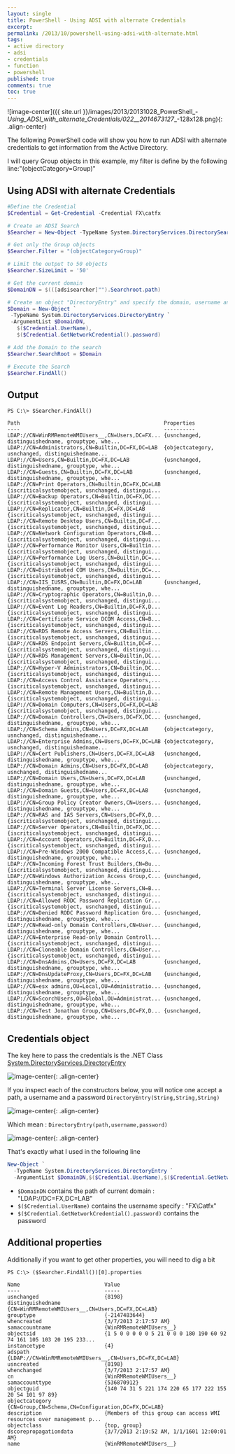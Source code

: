 ```yaml
---
layout: single
title: PowerShell - Using ADSI with alternate Credentials
excerpt:
permalink: /2013/10/powershell-using-adsi-with-alternate.html
tags:
- active directory
- adsi
- credentials
- function
- powershell
published: true
comments: true
toc: true
---
```


![image-center]({{ site.url }}/images/2013/20131028_PowerShell_-_Using_ADSI_with_alternate_Credentials/022__2014673127__-128x128.png){: .align-center}

The following PowerShell code will show you how to run ADSI with alternate credentials to get information from the Active Directory.

I will query Group objects in this example, my filter is define by the following line:"(objectCategory=Group)"

## Using ADSI with alternate Credentials

```powershell
#Define the Credential
$Credential = Get-Credential -Credential FX\catfx

# Create an ADSI Search
$Searcher = New-Object -TypeName System.DirectoryServices.DirectorySearcher

# Get only the Group objects
$Searcher.Filter = "(objectCategory=Group)"

# Limit the output to 50 objects
$Searcher.SizeLimit = '50'

# Get the current domain
$DomainDN = $(([adsisearcher]"").Searchroot.path)

# Create an object "DirectoryEntry" and specify the domain, username and password
$Domain = New-Object `
 -TypeName System.DirectoryServices.DirectoryEntry `
 -ArgumentList $DomainDN,
   $($Credential.UserName),
   $($Credential.GetNetworkCredential().password)

# Add the Domain to the search
$Searcher.SearchRoot = $Domain

# Execute the Search
$Searcher.FindAll()
```

## Output

```text
PS C:\> $Searcher.FindAll()

Path                                              Properties
----                                              ----------
LDAP://CN=WinRMRemoteWMIUsers__,CN=Users,DC=FX... {usnchanged, distinguishedname, grouptype, whe...
LDAP://CN=Administrators,CN=Builtin,DC=FX,DC=LAB  {objectcategory, usnchanged, distinguishedname...
LDAP://CN=Users,CN=Builtin,DC=FX,DC=LAB           {usnchanged, distinguishedname, grouptype, whe...
LDAP://CN=Guests,CN=Builtin,DC=FX,DC=LAB          {usnchanged, distinguishedname, grouptype, whe...
LDAP://CN=Print Operators,CN=Builtin,DC=FX,DC=LAB {iscriticalsystemobject, usnchanged, distingui...
LDAP://CN=Backup Operators,CN=Builtin,DC=FX,DC... {iscriticalsystemobject, usnchanged, distingui...
LDAP://CN=Replicator,CN=Builtin,DC=FX,DC=LAB      {iscriticalsystemobject, usnchanged, distingui...
LDAP://CN=Remote Desktop Users,CN=Builtin,DC=F... {iscriticalsystemobject, usnchanged, distingui...
LDAP://CN=Network Configuration Operators,CN=B... {iscriticalsystemobject, usnchanged, distingui...
LDAP://CN=Performance Monitor Users,CN=Builtin... {iscriticalsystemobject, usnchanged, distingui...
LDAP://CN=Performance Log Users,CN=Builtin,DC=... {iscriticalsystemobject, usnchanged, distingui...
LDAP://CN=Distributed COM Users,CN=Builtin,DC=... {iscriticalsystemobject, usnchanged, distingui...
LDAP://CN=IIS_IUSRS,CN=Builtin,DC=FX,DC=LAB       {usnchanged, distinguishedname, grouptype, whe...
LDAP://CN=Cryptographic Operators,CN=Builtin,D... {iscriticalsystemobject, usnchanged, distingui...
LDAP://CN=Event Log Readers,CN=Builtin,DC=FX,D... {iscriticalsystemobject, usnchanged, distingui...
LDAP://CN=Certificate Service DCOM Access,CN=B... {iscriticalsystemobject, usnchanged, distingui...
LDAP://CN=RDS Remote Access Servers,CN=Builtin... {iscriticalsystemobject, usnchanged, distingui...
LDAP://CN=RDS Endpoint Servers,CN=Builtin,DC=F... {iscriticalsystemobject, usnchanged, distingui...
LDAP://CN=RDS Management Servers,CN=Builtin,DC... {iscriticalsystemobject, usnchanged, distingui...
LDAP://CN=Hyper-V Administrators,CN=Builtin,DC... {iscriticalsystemobject, usnchanged, distingui...
LDAP://CN=Access Control Assistance Operators,... {iscriticalsystemobject, usnchanged, distingui...
LDAP://CN=Remote Management Users,CN=Builtin,D... {iscriticalsystemobject, usnchanged, distingui...
LDAP://CN=Domain Computers,CN=Users,DC=FX,DC=LAB  {iscriticalsystemobject, usnchanged, distingui...
LDAP://CN=Domain Controllers,CN=Users,DC=FX,DC... {usnchanged, distinguishedname, grouptype, whe...
LDAP://CN=Schema Admins,CN=Users,DC=FX,DC=LAB     {objectcategory, usnchanged, distinguishedname...
LDAP://CN=Enterprise Admins,CN=Users,DC=FX,DC=LAB {objectcategory, usnchanged, distinguishedname...
LDAP://CN=Cert Publishers,CN=Users,DC=FX,DC=LAB   {usnchanged, distinguishedname, grouptype, whe...
LDAP://CN=Domain Admins,CN=Users,DC=FX,DC=LAB     {objectcategory, usnchanged, distinguishedname...
LDAP://CN=Domain Users,CN=Users,DC=FX,DC=LAB      {usnchanged, distinguishedname, grouptype, whe...
LDAP://CN=Domain Guests,CN=Users,DC=FX,DC=LAB     {usnchanged, distinguishedname, grouptype, whe...
LDAP://CN=Group Policy Creator Owners,CN=Users... {usnchanged, distinguishedname, grouptype, whe...
LDAP://CN=RAS and IAS Servers,CN=Users,DC=FX,D... {iscriticalsystemobject, usnchanged, distingui...
LDAP://CN=Server Operators,CN=Builtin,DC=FX,DC... {iscriticalsystemobject, usnchanged, distingui...
LDAP://CN=Account Operators,CN=Builtin,DC=FX,D... {iscriticalsystemobject, usnchanged, distingui...
LDAP://CN=Pre-Windows 2000 Compatible Access,C... {usnchanged, distinguishedname, grouptype, whe...
LDAP://CN=Incoming Forest Trust Builders,CN=Bu... {iscriticalsystemobject, usnchanged, distingui...
LDAP://CN=Windows Authorization Access Group,C... {usnchanged, distinguishedname, grouptype, whe...
LDAP://CN=Terminal Server License Servers,CN=B... {iscriticalsystemobject, usnchanged, distingui...
LDAP://CN=Allowed RODC Password Replication Gr... {iscriticalsystemobject, usnchanged, distingui...
LDAP://CN=Denied RODC Password Replication Gro... {usnchanged, distinguishedname, grouptype, whe...
LDAP://CN=Read-only Domain Controllers,CN=User... {usnchanged, distinguishedname, grouptype, whe...
LDAP://CN=Enterprise Read-only Domain Controll... {iscriticalsystemobject, usnchanged, distingui...
LDAP://CN=Cloneable Domain Controllers,CN=User... {iscriticalsystemobject, usnchanged, distingui...
LDAP://CN=DnsAdmins,CN=Users,DC=FX,DC=LAB         {usnchanged, distinguishedname, grouptype, whe...
LDAP://CN=DnsUpdateProxy,CN=Users,DC=FX,DC=LAB    {usnchanged, distinguishedname, grouptype, whe...
LDAP://CN=esx admins,OU=Local,OU=Administratio... {usnchanged, distinguishedname, grouptype, whe...
LDAP://CN=ScorchUsers,OU=Global,OU=Administrat... {usnchanged, distinguishedname, grouptype, whe...
LDAP://CN=Test Jonathan Group,CN=Users,DC=FX,D... {usnchanged, distinguishedname, grouptype, whe...
```

## Credentials object

The key here to pass the credentials is the .NET Class [System.DirectoryServices.DirectoryEntry](http://msdn.microsoft.com/en-us/library/system.directoryservices.directoryentry.aspx)

![image-center](http://3.bp.blogspot.com/-g669rSYWxKI/Um8tITxbFvI/AAAAAAABeXM/2ax-024y2aI/s640/2013-10-28+11-33-37+PM.png){: .align-center}

If you inspect each of the constructors below, you will notice one accept a path, a username and a password `DirectoryEntry(String,String,String)`

![image-center](http://2.bp.blogspot.com/-tKLMwoOd8DQ/Um8uZwUJdII/AAAAAAABeXY/TnieNshPRUE/s1600/2013-10-28+11-36-51+PM.png){: .align-center}

Which mean : `DirectoryEntry(path,username,password)`

![image-center](http://1.bp.blogspot.com/-omDSMlPAeSo/Um8urb6ILdI/AAAAAAABeXo/4rWPprYV_ZI/s1600/2013-10-28+11-37-59+PM.png){: .align-center}

That's exactly what I used in the following line

```powershell
New-Object `
  -TypeName System.DirectoryServices.DirectoryEntry `
  -ArgumentList $DomainDN,$($Credential.UserName),$($Credential.GetNetworkCredential().password)
```

* `$DomainDN` contains the path of current domain : "LDAP://DC=FX,DC=LAB"
* `$($Credential.UserName)` contains the username specify : "FX\Catfx"
* `$($Credential.GetNetworkCredential().password)` contains the password

## Additional properties

Additionally if you want to get other properties, you will need to dig a bit

```text
PS C:\> ($Searcher.FindAll())[0].properties

Name                           Value
----                           -----
usnchanged                     {8198}
distinguishedname              {CN=WinRMRemoteWMIUsers__,CN=Users,DC=FX,DC=LAB}
grouptype                      {-2147483644}
whencreated                    {3/7/2013 2:17:57 AM}
samaccountname                 {WinRMRemoteWMIUsers__}
objectsid                      {1 5 0 0 0 0 0 5 21 0 0 0 180 190 60 92 74 161 105 103 20 195 233...
instancetype                   {4}
adspath                        {LDAP://CN=WinRMRemoteWMIUsers__,CN=Users,DC=FX,DC=LAB}
usncreated                     {8198}
whenchanged                    {3/7/2013 2:17:57 AM}
cn                             {WinRMRemoteWMIUsers__}
samaccounttype                 {536870912}
objectguid                     {140 74 31 5 221 174 220 65 177 222 155 20 54 101 97 89}
objectcategory                 {CN=Group,CN=Schema,CN=Configuration,DC=FX,DC=LAB}
description                    {Members of this group can access WMI resources over management p...
objectclass                    {top, group}
dscorepropagationdata          {3/7/2013 2:19:52 AM, 1/1/1601 12:00:01 AM}
name                           {WinRMRemoteWMIUsers__}
```